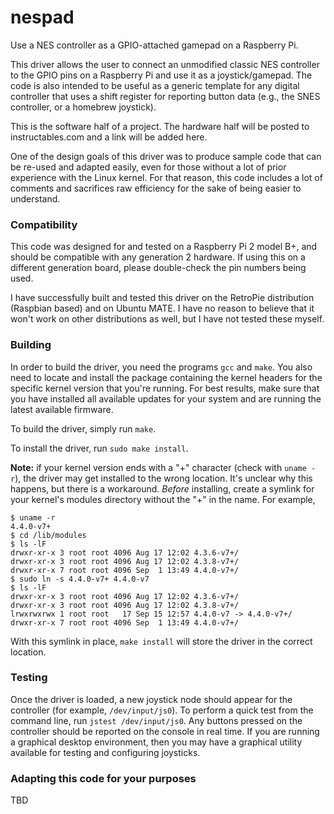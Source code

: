 # nespad
Use a NES controller as a GPIO-attached gamepad on a Raspberry Pi.

This driver allows the user to connect an unmodified classic NES controller to the GPIO pins
on a Raspberry Pi and use it as a joystick/gamepad.  The code is also intended to be useful
as a generic template for any digital controller that uses a shift register for reporting
button data (e.g., the SNES controller, or a homebrew joystick).

This is the software half of a project.  The hardware half will be posted to instructables.com
and a link will be added here.

One of the design goals of this driver was to produce sample code that can be re-used and
adapted easily, even for those without a lot of prior experience with the Linux kernel.
For that reason, this code includes a lot of comments and sacrifices raw efficiency for
the sake of being easier to understand.

### Compatibility
This code was designed for and tested on a Raspberry Pi 2 model B+, and should be compatible
with any generation 2 hardware.  If using this on a different generation board, please
double-check the pin numbers being used.

I have successfully built and tested this driver on the RetroPie distribution (Raspbian
based) and on Ubuntu MATE.  I have no reason to believe that it won't work on other distributions
as well, but I have not tested these myself.

### Building
In order to build the driver, you need the programs `gcc` and `make`.  You also need to locate
and install the package containing the kernel headers for the specific kernel version that
you're running.  For best results, make sure that you have installed all available updates
for your system and are running the latest available firmware.

To build the driver, simply run `make`.

To install the driver, run `sudo make install`.

**Note:** if your kernel version ends with a "+" character (check with `uname -r`), the driver
may get installed to the wrong location.  It's unclear why this happens, but there is a workaround.
_Before_ installing, create a symlink for your kernel's modules directory without the "+" in
the name.  For example,
```
$ uname -r
4.4.0-v7+
$ cd /lib/modules
$ ls -lF
drwxr-xr-x 3 root root 4096 Aug 17 12:02 4.3.6-v7+/
drwxr-xr-x 3 root root 4096 Aug 17 12:02 4.3.8-v7+/
drwxr-xr-x 7 root root 4096 Sep  1 13:49 4.4.0-v7+/
$ sudo ln -s 4.4.0-v7+ 4.4.0-v7
$ ls -lF
drwxr-xr-x 3 root root 4096 Aug 17 12:02 4.3.6-v7+/
drwxr-xr-x 3 root root 4096 Aug 17 12:02 4.3.8-v7+/
lrwxrwxrwx 1 root root   17 Sep 15 12:57 4.4.0-v7 -> 4.4.0-v7+/
drwxr-xr-x 7 root root 4096 Sep  1 13:49 4.4.0-v7+/
```
With this symlink in place, `make install` will store the driver in the correct location.

### Testing
Once the driver is loaded, a new joystick node should appear for the controller (for
example, `/dev/input/js0`).  To perform a quick test from the command line, run
`jstest /dev/input/js0`.  Any buttons pressed on the controller should be reported
on the console in real time.  If you are running a graphical desktop environment, then
you may have a graphical utility available for testing and configuring joysticks.

### Adapting this code for your purposes
TBD
